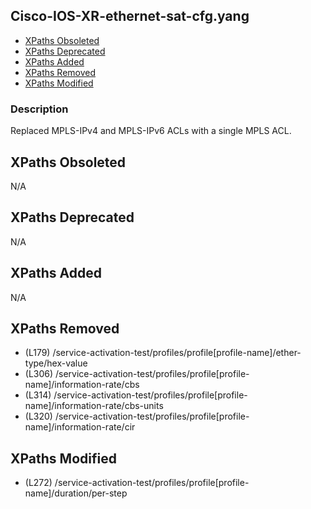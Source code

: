 ## Cisco-IOS-XR-ethernet-sat-cfg.yang

- [XPaths Obsoleted](#xpaths-obsoleted)
- [XPaths Deprecated](#xpaths-deprecated)
- [XPaths Added](#xpaths-added)
- [XPaths Removed](#xpaths-removed)
- [XPaths Modified](#xpaths-modified)

### Description

Replaced MPLS-IPv4 and MPLS-IPv6 ACLs with a single MPLS ACL.

## XPaths Obsoleted

N/A

## XPaths Deprecated

N/A

## XPaths Added

N/A

## XPaths Removed

- (L179)	/service-activation-test/profiles/profile[profile-name]/ether-type/hex-value
- (L306)	/service-activation-test/profiles/profile[profile-name]/information-rate/cbs
- (L314)	/service-activation-test/profiles/profile[profile-name]/information-rate/cbs-units
- (L320)	/service-activation-test/profiles/profile[profile-name]/information-rate/cir

## XPaths Modified

- (L272)	/service-activation-test/profiles/profile[profile-name]/duration/per-step

